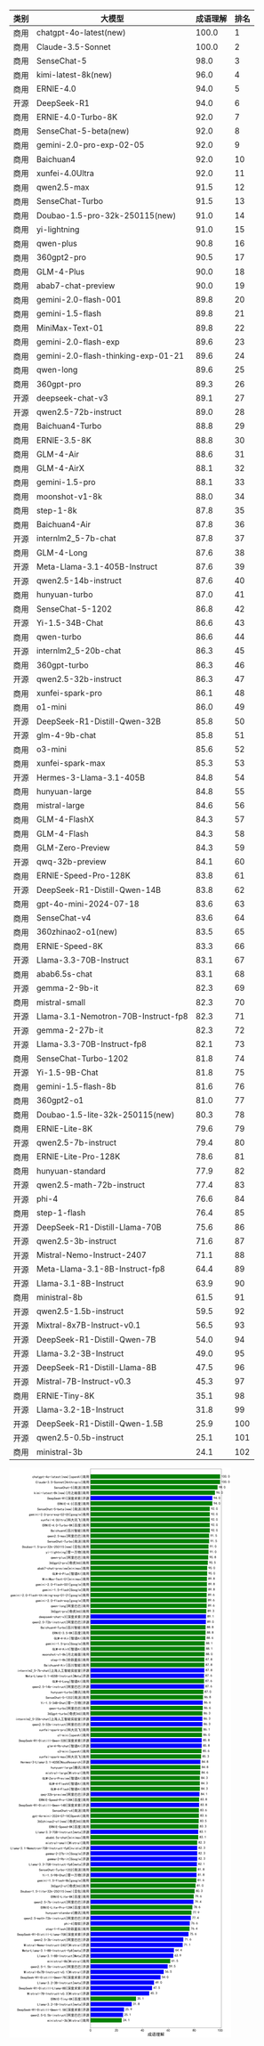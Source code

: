 
| 类别 | 大模型                         | 成语理解 | 排名 |
|-----|------------------------------|---------|----|
|商用|chatgpt-4o-latest(new)|100.0|1|
|商用|Claude-3.5-Sonnet|100.0|2|
|商用|SenseChat-5|98.0|3|
|商用|kimi-latest-8k(new)|96.0|4|
|商用|ERNIE-4.0|94.0|5|
|开源|DeepSeek-R1|94.0|6|
|商用|ERNIE-4.0-Turbo-8K|92.0|7|
|商用|SenseChat-5-beta(new)|92.0|8|
|商用|gemini-2.0-pro-exp-02-05|92.0|9|
|商用|Baichuan4|92.0|10|
|商用|xunfei-4.0Ultra|92.0|11|
|商用|qwen2.5-max|91.5|12|
|商用|SenseChat-Turbo|91.5|13|
|商用|Doubao-1.5-pro-32k-250115(new)|91.0|14|
|商用|yi-lightning|91.0|15|
|商用|qwen-plus|90.8|16|
|商用|360gpt2-pro|90.5|17|
|商用|GLM-4-Plus|90.0|18|
|商用|abab7-chat-preview|90.0|19|
|商用|gemini-2.0-flash-001|89.8|20|
|商用|gemini-1.5-flash|89.8|21|
|商用|MiniMax-Text-01|89.8|22|
|商用|gemini-2.0-flash-exp|89.6|23|
|商用|gemini-2.0-flash-thinking-exp-01-21|89.6|24|
|商用|qwen-long|89.6|25|
|商用|360gpt-pro|89.3|26|
|开源|deepseek-chat-v3|89.1|27|
|开源|qwen2.5-72b-instruct|89.0|28|
|商用|Baichuan4-Turbo|88.8|29|
|商用|ERNIE-3.5-8K|88.8|30|
|商用|GLM-4-Air|88.6|31|
|商用|GLM-4-AirX|88.1|32|
|商用|gemini-1.5-pro|88.1|33|
|商用|moonshot-v1-8k|88.0|34|
|商用|step-1-8k|87.8|35|
|商用|Baichuan4-Air|87.8|36|
|开源|internlm2_5-7b-chat|87.8|37|
|商用|GLM-4-Long|87.6|38|
|开源|Meta-Llama-3.1-405B-Instruct|87.6|39|
|开源|qwen2.5-14b-instruct|87.6|40|
|商用|hunyuan-turbo|87.0|41|
|商用|SenseChat-5-1202|86.8|42|
|开源|Yi-1.5-34B-Chat|86.6|43|
|商用|qwen-turbo|86.6|44|
|开源|internlm2_5-20b-chat|86.3|45|
|商用|360gpt-turbo|86.3|46|
|开源|qwen2.5-32b-instruct|86.3|47|
|商用|xunfei-spark-pro|86.1|48|
|商用|o1-mini|86.0|49|
|开源|DeepSeek-R1-Distill-Qwen-32B|85.8|50|
|开源|glm-4-9b-chat|85.8|51|
|商用|o3-mini|85.6|52|
|商用|xunfei-spark-max|85.3|53|
|开源|Hermes-3-Llama-3.1-405B|84.8|54|
|商用|hunyuan-large|84.8|55|
|商用|mistral-large|84.6|56|
|商用|GLM-4-FlashX|84.3|57|
|商用|GLM-4-Flash|84.3|58|
|商用|GLM-Zero-Preview|84.3|59|
|开源|qwq-32b-preview|84.1|60|
|商用|ERNIE-Speed-Pro-128K|83.8|61|
|开源|DeepSeek-R1-Distill-Qwen-14B|83.8|62|
|商用|gpt-4o-mini-2024-07-18|83.6|63|
|商用|SenseChat-v4|83.6|64|
|商用|360zhinao2-o1(new)|83.5|65|
|商用|ERNIE-Speed-8K|83.3|66|
|开源|Llama-3.3-70B-Instruct|83.1|67|
|商用|abab6.5s-chat|83.1|68|
|开源|gemma-2-9b-it|82.3|69|
|商用|mistral-small|82.3|70|
|开源|Llama-3.1-Nemotron-70B-Instruct-fp8|82.3|71|
|开源|gemma-2-27b-it|82.3|72|
|开源|Llama-3.3-70B-Instruct-fp8|82.1|73|
|商用|SenseChat-Turbo-1202|81.8|74|
|开源|Yi-1.5-9B-Chat|81.8|75|
|商用|gemini-1.5-flash-8b|81.6|76|
|商用|360gpt2-o1|81.0|77|
|商用|Doubao-1.5-lite-32k-250115(new)|80.3|78|
|商用|ERNIE-Lite-8K|79.6|79|
|开源|qwen2.5-7b-instruct|79.4|80|
|商用|ERNIE-Lite-Pro-128K|78.6|81|
|商用|hunyuan-standard|77.9|82|
|开源|qwen2.5-math-72b-instruct|77.4|83|
|开源|phi-4|76.6|84|
|商用|step-1-flash|76.4|85|
|开源|DeepSeek-R1-Distill-Llama-70B|75.6|86|
|开源|qwen2.5-3b-instruct|71.6|87|
|开源|Mistral-Nemo-Instruct-2407|71.1|88|
|开源|Meta-Llama-3.1-8B-Instruct-fp8|64.4|89|
|开源|Llama-3.1-8B-Instruct|63.9|90|
|商用|ministral-8b|61.5|91|
|开源|qwen2.5-1.5b-instruct|59.5|92|
|开源|Mixtral-8x7B-Instruct-v0.1|56.5|93|
|开源|DeepSeek-R1-Distill-Qwen-7B|54.0|94|
|开源|Llama-3.2-3B-Instruct|49.0|95|
|开源|DeepSeek-R1-Distill-Llama-8B|47.5|96|
|开源|Mistral-7B-Instruct-v0.3|45.3|97|
|商用|ERNIE-Tiny-8K|35.1|98|
|开源|Llama-3.2-1B-Instruct|31.8|99|
|开源|DeepSeek-R1-Distill-Qwen-1.5B|25.9|100|
|开源|qwen2.5-0.5b-instruct|25.1|101|
|商用|ministral-3b|24.1|102|


![lin](../pic/idiom.png)
